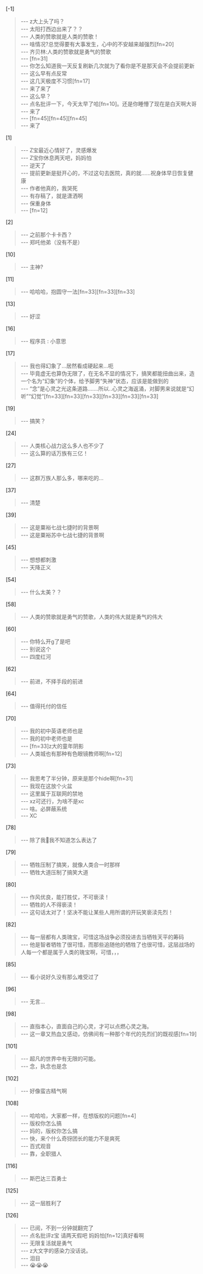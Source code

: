 
[-1] 
>--- z大上头了吗？<br>
>--- 太阳打西边出来了？？<br>
>--- 人类的赞歌就是人类的赞歌！<br>
>--- 啥情况?总觉得要有大事发生，心中的不安越来越强烈[fn=20]<br>
>--- 齐贝林:人类的赞歌就是勇气的赞歌<br>
>--- [fn=31]<br>
>--- 你怎么知道我一天反复刷新几次就为了看你是不是那天会不会提前更新<br>
>--- 这么早有点反常<br>
>--- 这几天极度不习惯[fn=17]<br>
>--- 来了来了<br>
>--- 这么早？<br>
>--- 点名批评一下，今天太早了哈[fn=10]。还是你睡懵了现在是白天啊大哥<br>
>--- 来了<br>
>--- [fn=45][fn=45][fn=45]<br>
>--- 来了<br>

[1] 
>--- Z宝最近心情好了，灵感爆发<br>
>--- Z宝你休息两天吧，妈妈怕<br>
>--- 逆天了<br>
>--- 提前更新是挺开心的，不过这句去医院，真的就……祝身体早日恢复健康<br>
>--- 作者他真的，我哭死<br>
>--- 有存稿了，就是潇洒啊<br>
>--- 保重身体<br>
>--- [fn=12]<br>

[2] 
>--- 之前那个卡卡西？<br>
>--- 郑吒他弟（没有不是）<br>

[10] 
>--- 主神?<br>

[11] 
>--- 哈哈哈，抱圆守一法[fn=33][fn=33][fn=33]<br>

[13] 
>--- 好涩<br>

[16] 
>--- 程序员 : 小意思<br>

[17] 
>--- 我也得幻象了…居然看成硬起来…呃<br>
>--- 毕竟虚无也算伪无限了，在无名不显的情况下，搞笑都能扭曲出来，造一个名为“幻象”的个体，给予脚男“失神”状态，应该是能做到的<br>
>--- “念”是心灵之光这条道路.......所以..心灵之海返涌，对脚男来说就是“幻听”“幻觉”[fn=33][fn=33][fn=33][fn=33][fn=33][fn=33]<br>

[19] 
>--- 搞笑？<br>

[24] 
>--- 人类核心战力这么多人也不少了<br>
>--- 这么算的话万族有三亿！<br>

[27] 
>--- 这群万族人那么多，哪来吃的…<br>

[37] 
>--- 清楚<br>

[39] 
>--- 这是粟裕七战七捷时的背景啊<br>
>--- 这是粟裕苏中七战七捷的背景啊<br>

[45] 
>--- 想想都刺激<br>
>--- 天降正义<br>

[54] 
>--- 什么太美？？<br>

[58] 
>--- 人类的赞歌就是勇气的赞歌，人类的伟大就是勇气的伟大<br>

[60] 
>--- 你特么开g了是吧<br>
>--- 别说这个<br>
>--- 四度红河<br>

[62] 
>--- 前进，不择手段的前进<br>

[64] 
>--- 值得托付的信任<br>

[70] 
>--- 我的初中英语老师也是<br>
>--- 我的初中老师也是<br>
>--- [fn=33]z大的童年阴影<br>
>--- 人类城也有那种有色眼镜教师啊[fn=12]<br>

[73] 
>--- 我思考了半分钟，原来是那个hide啊[fn=31]<br>
>--- 我现在这放个火盆<br>
>--- 这里属于互联网的禁地<br>
>--- xz可还行，为啥不是xc<br>
>--- 啥。必屏蔽系统<br>
>--- XC<br>

[78] 
>--- 除了我🌿我不知道怎么表达了<br>

[79] 
>--- 牺牲压制了搞笑，就像人类合一时那样<br>
>--- 牺牲大道压制了搞笑大道<br>

[80] 
>--- 作风优良，能打胜仗，不可亵渎！<br>
>--- 牺牲的人不得亵渎！<br>
>--- 这句话太对了！坚决不能让某些人用所谓的开玩笑亵渎先烈！<br>

[82] 
>--- 每一层都有人类瑰宝，可惜这场战争必须投进去当牺牲天平的筹码<br>
>--- 他是智者牺牲了很可惜，而那些追随他的牺牲了也很可惜，这层战场的人每一个都是属于人类的瑰宝啊，可惜，，，<br>

[85] 
>--- 看小说好久没有那么难受过了<br>

[96] 
>--- 无言…<br>

[98] 
>--- 直指本心，直面自己的心灵，才可以点燃心灵之海。<br>
>--- 这一章又热血又感动，仿佛间有一种那个年代的先烈们的既视感[fn=19]<br>

[101] 
>--- 超凡的世界中有无限的可能。<br>
>--- 念，执念也是念<br>

[102] 
>--- 好像蛮古精气啊<br>

[108] 
>--- 哈哈哈，大家都一样，在想版权的问题[fn=4]<br>
>--- 版权你怎么搞<br>
>--- 妈的，版权你怎么搞<br>
>--- 快，来个什么奇犽团长的能力不是爽死<br>
>--- 百式观音<br>
>--- 靠，全职猎人<br>

[116] 
>--- 斯巴达三百勇士<br>

[125] 
>--- 这一层胜利了<br>

[126] 
>--- 已阅，不到一分钟就翻完了<br>
>--- 点名批评z宝 请两天假吧 妈妈怕[fn=12]真好看啊<br>
>--- 无限复活就是勇气<br>
>--- z大文字的感染力没话说。<br>
>--- 泪目<br>
>--- 😭😭😭<br>
